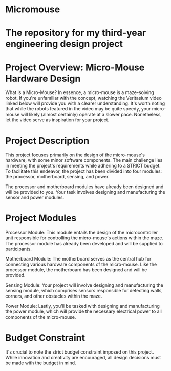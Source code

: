 # Micromouse
# The repository for my third-year engineering design project
# Project Overview: Micro-Mouse Hardware Design
What is a Micro-Mouse?
In essence, a micro-mouse is a maze-solving robot. If you're unfamiliar with the concept, watching the Veritasium video linked below will provide you with a clearer understanding. It's worth noting that while the robots featured in the video may be quite speedy, your micro-mouse will likely (almost certainly) operate at a slower pace. Nonetheless, let the video serve as inspiration for your project.

# Project Description
This project focuses primarily on the design of the micro-mouse's hardware, with some minor software components. The main challenge lies in meeting the project's requirements while adhering to a STRICT budget. To facilitate this endeavor, the project has been divided into four modules: the processor, motherboard, sensing, and power.

The processor and motherboard modules have already been designed and will be provided to you. Your task involves designing and manufacturing the sensor and power modules.

# Project Modules
Processor Module: This module entails the design of the microcontroller unit responsible for controlling the micro-mouse's actions within the maze. The processor module has already been developed and will be supplied to participants.

Motherboard Module: The motherboard serves as the central hub for connecting various hardware components of the micro-mouse. Like the processor module, the motherboard has been designed and will be provided.

Sensing Module: Your project will involve designing and manufacturing the sensing module, which comprises sensors responsible for detecting walls, corners, and other obstacles within the maze.

Power Module: Lastly, you'll be tasked with designing and manufacturing the power module, which will provide the necessary electrical power to all components of the micro-mouse.

# Budget Constraint
It's crucial to note the strict budget constraint imposed on this project. While innovation and creativity are encouraged, all design decisions must be made with the budget in mind.
